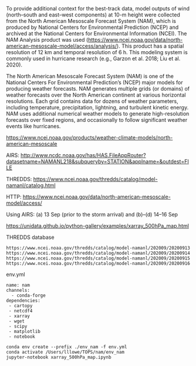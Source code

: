 To provide additional context for the best-track data, model outputs of wind (north–south and east–west components) 
at 10-m height were collected from the North American Mesoscale Forecast System (NAM), which is produced by
National Centers for Environmental Prediction (NCEP) and archived at the National Centers for Environmental Information (NCEI). 
The NAM Analysis product was used (https://www.ncei.noaa.gov/data/north-american-mesoscale-model/access/analysis/). 
This product has a spatial resolution of 12 km and temporal resolution of 6 h. 
This modeling system is commonly used in hurricane research (e.g., Garzon et al. 2018; Liu et al. 2020).

The North American Mesoscale Forecast System (NAM) is one of the National Centers For Environmental Prediction’s (NCEP) major models for producing weather forecasts. NAM generates multiple grids (or domains) of weather forecasts over the North American continent at various horizontal resolutions. Each grid contains data for dozens of weather parameters, including temperature, precipitation, lightning, and turbulent kinetic energy. NAM uses additional numerical weather models to generate high-resolution forecasts over fixed regions, and occasionally to follow significant weather events like hurricanes.

https://www.ncei.noaa.gov/products/weather-climate-models/north-american-mesoscale

AIRS:
http://www.ncdc.noaa.gov/has/HAS.FileAppRouter?datasetname=NAMANL218&subqueryby=STATION&applname=&outdest=FILE

THREDDS:
https://www.ncei.noaa.gov/thredds/catalog/model-namanl/catalog.html

HTTP:
https://www.ncei.noaa.gov/data/north-american-mesoscale-model/access/

Using AIRS:
(a) 13 Sep (prior to the storm arrival) and (b)–(d) 14–16 Sep

https://unidata.github.io/python-gallery/examples/xarray_500hPa_map.html


THREDDS database
```
https://www.ncei.noaa.gov/thredds/catalog/model-namanl/202009/20200913
https://www.ncei.noaa.gov/thredds/catalog/model-namanl/202009/20200914
https://www.ncei.noaa.gov/thredds/catalog/model-namanl/202009/20200915
https://www.ncei.noaa.gov/thredds/catalog/model-namanl/202009/20200916
```

env.yml
```
name: nam
channels:
  - conda-forge
dependencies:
 - cartopy
 - netcdf4
 - xarray
 - wget
 - scipy
 - matplotlib
 - notebook
```

```
conda env create --prefix ./env_nam -f env.yml
conda activate /Users/lllowe/TOPS/nam/env_nam
jupyter-notebook xarray_500hPa_map.ipynb 
```







